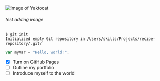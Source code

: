 ![Image of Yaktocat](https://octodex.github.com/images/yaktocat.png)
###### test adding image

```
$ git init
Initialized empty Git repository in /Users/skills/Projects/recipe-repository/.git/
```

``` javascript
var myVar = "Hello, world!";
```

- [x] Turn on GitHub Pages
- [ ] Outline my portfolio
- [ ] Introduce myself to the world

